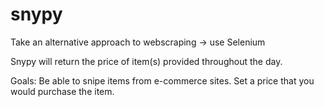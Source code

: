 # snypy

Take an alternative approach to webscraping -> use Selenium

Snypy will return the price of item(s) provided throughout the day.

Goals:
    Be able to snipe items from e-commerce sites.
    Set a price that you would purchase the item.
